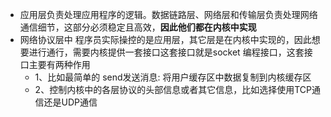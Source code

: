 - 应用层负责处理应用程序的逻辑。数据链路层、网络层和传输层负责处理网络通信细节，这部分必须稳定且高效，**因此他们都在内核中实现**
- 网络协议层中 程序员实际操控的是应用层，其它层是在内核中实现的，因此想要进行通行，需要内核提供一套接口这套接口就是socket 编程接口，这套接口主要有两种作用
  - 1、比如最简单的 send发送消息: 将用户缓存区中数据复制到内核缓存区
  - 2、控制内核中的各层协议的头部信息或者其它信息，比如选择使用TCP通信还是UDP通信
